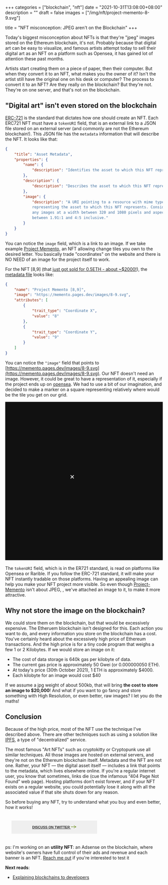 +++
categories = ["blockchain", "nft"]
date = "2021-10-31T13:08:00+08:00"
description = ""
draft = false
images = ["/img/nft/project-memento-8-9.svg"]

title = "NFT misconception: JPEG aren't on the Blockchain"
+++

Today's biggest misconception about NFTs is that they're "jpeg" images stored on the Ethereum blockchain, it's not. Probably because that digital art can be easy to visualize, and famous artists attempt today to sell their digital art as an NFT on a platform such as Opensea, it has gained lot of attention these past months. 

Artists start creating them on a piece of paper, then their computer. But when they convert it to an NFT, what makes you the owner of it? Isn't the artist still have the original one on his desk or computer? The process to convert it to an NFT? Are they really on the blockchain? But they're not. They're on one server, and that's not on the blockchain. 


## "Digital art" isn't even stored on the blockchain

[ERC-721](https://eips.ethereum.org/EIPS/eip-721#implementations) is the standard that dictates how one should create an NFT. Each ERC721 NFT must have a `tokenURI` field, that is an external link to a JSON file stored on an external server (and commonly are not the Ethereum blockchain!). This JSON file has the `metadata` information that will describe the NFT. It looks like that: 

```json
{
    "title": "Asset Metadata",
    "properties": {
        "name": {
            "description": "Identifies the asset to which this NFT represents"
        },
        "description": {
            "description": "Describes the asset to which this NFT represents"
        },
        "image": {
            "description": "A URI pointing to a resource with mime type image/* 
            representing the asset to which this NFT represents. Consider making 
            any images at a width between 320 and 1080 pixels and aspect ratio 
            between 1.91:1 and 4:5 inclusive."
        }
    }
}
```

You can notice the `image` field, which is a link to an image. If we take example [Project Memento](https://project-memento.com/), an NFT allowing change tiles you own to the desired letter. You basically trade "coordinates" on the website and there is NO NEED of an image for the project itself to work. 

For the NFT [8,9] (that [just got sold for 0.5ETH - about ~$2000!](https://etherscan.io/tx/0x5b9eb844062c9806e4fd5c831d26ad0c76466cc4d62d46610d5f4efbd1035cac)), the [metadata file](https://project-memento.com/metadata/8-9.json) looks like:  
```json
{
    "name": "Project Memento [8,9]",
    "image": "https://memento.pages.dev/images/8-9.svg",
    "attributes": [
        {
            "trait_type": "Coordinate X",
            "value": "8"
        },
        {
            "trait_type": "Coordinate Y",
            "value": "9"
        }
    ]
}
```
 You can notice the `"image"` field that points to [https://memento.pages.dev/images/8-9.svg](https://memento.pages.dev/images/8-9.svg). Our NFT doesn't need an image. However, it could be great to have a representation of it, especially if the project ends up on [opensea](https://opensea.io/collection/project-memento). We had to use a bit of our imagination, and decided to make a marker on a square representing relatively where would be the tile you get on our grid. 


![Memento representation](/img/nft/project-memento-8-9.svg)

The `tokenURI` field, which is in the ER721 standard, is read on platforms like Opensea or Rarible. If you follow the ERC-721 standard, it will make your NFT instantly tradable on those platforms. Having an appealing image can help you make your NFT project more visible. So even though [Project-Memento](https://project-memento.com/) isn't about JPEG, , we've attached an image to it, to make it more attractive.

<!-- ## What could go wrong? -->


## Why not store the image on the blockchain?
We could store them on the blockchain, but that would be excessively expensive. The Etheruem blockchain isn't designed for this. Each action you want to do, and every information you store on the blockchain has a cost. You've certainly heard about the excessively high price of Ethereum transactions. And the high price is for a tiny code program that weighs a few 1 or 2 Kilobytes.  If we would store an image on it: 

- The cost of data storage is 640k gas per kilobyte of data.
- The current gas price is approximately 50 Gwei (or 0.000000050 ETH).
- At today's price (30th October 2021), 1 ETH is approximately $4000.
- Each kilobyte for an image would cost $40

If we assume a jpg weight of about 500kb, that will bring **the cost to store an image to $20,000**! And what if you want to go fancy and store something with High Resolution, or even better, raw images? I let you do the maths!

## Conclusion

Because of the high price, most of the NFT use the technique I've described above. There are other techniques such as using a solution like [IPFS](https://ipfs.io/), a type of "decentralized" service.  

The most famous "Art NFTs" such as cryptokitty or Cryptopunk use all similar techniques. All those images are hosted on external servers, and they're not on the Ethereum blockchain itself. Metadata and the NFT are not one. Rather, your NFT — the digital asset itself — includes a link that points to the metadata, which lives elsewhere online. If you're a regular internet user, you know that sometimes, links die (cue the infamous “404 Page Not Found” web page). Hosting platforms don’t exist forever, and if your NFT exists on a regular website, you could potentially lose it along with all the associated value if that site shuts down for any reason.

So before buying any NFT, try to understand what you buy and even better, how it works!

<style>
    .Button {
    display: inline-block;
    padding: 14px 15 px;
    text-align: center;
    font-size: 11px;
    font-family: archivo-black,sans-serif;
    line-height: 1.1;
    text-transform: uppercase;
    -webkit-transition: all .2s;
    -o-transition: all .2s;
    transition: all .2s;
    color: #282828;
    background-color: #efefef;
    border: 1px solid #efefef;
    width: 100%;
    max-width: 312px;
    padding-left: 10px;
    padding-right: 10px;
    padding-bottom: 14px;
    padding-top: 14px;
    width: 50%;
    font-weight: bold;
    margin: 20px;
}
    </style>
<div class="w-full overflow-hidden mb-10 md:mb-0 md:px-10 md:w-1/2"><a title="Discuss on Twitter" href="https://twitter.com/intent/tweet?in_reply_to=1457963147885629441" target="_blank" class="Button Button--hasArrow"><span>Discuss on Twitter
<svg width="18" height="10" xmlns="http://www.w3.org/2000/svg" class="icon icon-arrow-left"><path d="M13.922 5.636L9.055 9.455l.72.545C12.892 7.788 14.606 6.758 18 5l-1.134-.585C14.177 3.007 12.496 1.952 9.774 0l-.72.545 4.868 3.819H0v1.272h13.922z" fill="#729426" fill-rule="nonzero"></path></svg></span></a></div>

<!-- <div class=""><a title="View Discussions" href="https://twitter.com/eric_khun/status/1457963147885629441" target="_twitter-20251" class="Button Button--hasArrow"><span>View Discussions
<svg width="18" height="10" xmlns="http://www.w3.org/2000/svg" class="icon icon-arrow-left"><path d="M13.922 5.636L9.055 9.455l.72.545C12.892 7.788 14.606 6.758 18 5l-1.134-.585C14.177 3.007 12.496 1.952 9.774 0l-.72.545 4.868 3.819H0v1.272h13.922z" fill="#729426" fill-rule="nonzero"></path></svg></span></a></div> -->


ps: I'm working on an **utility NFT**: an Adsense on the blockchain, where website's owners have full control of their ads and revenue and each banner is an NFT. [Reach me out](https://twitter.com/eric_khun) if you're interested to test it

**Next reads**: 

- [Explaining blockchains to developers](/posts/explaining-blockchains-to-developers/)
